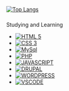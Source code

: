[![Top Langs](https://github-readme-stats.vercel.app/api/top-langs/?username=elioigor&layout=compact&theme=tokyonight)](https://github.com/anuraghazra/github-readme-stats)
###
Studying and Learning
- [![HTML 5](https://img.shields.io/badge/HTML5-E34F26?style=for-the-badge&logo=html5&logoColor=white)](https://www.w3.org/standards/webdesign/htmlcss.html)
- [![CSS 3](https://img.shields.io/badge/CSS3-1572B6?style=for-the-badge&logo=css3&logoColor=white)](https://www.w3.org/standards/webdesign/htmlcss.html)
- [![MySql](https://img.shields.io/badge/MySQL-00000F?style=for-the-badge&logo=mysql&logoColor=white)](https://www.mysql.com/)
- [![PHP](https://img.shields.io/badge/PHP-blue?style=for-the-badge&logo=php&logoColor=white)](https://www.php.net/manual/pt_BR/tutorial.php)
- [![JAVASCRIPT](https://img.shields.io/badge/JAVASCRIPT-red?style=for-the-badge&logo=javascript&logoColor=white)](https://www.javascript.com/)
- [![DRUPAL](https://img.shields.io/badge/DRUPAL-informational?style=for-the-badge&logo=drupal&logoColor=white)](https://www.drupal.org/)
- [![WORDPRESS](https://img.shields.io/badge/WORDPRESS-important?style=for-the-badge&logo=wordpress&logoColor=white)](https://wordpress.com/)
- [![VSCODE](https://img.shields.io/badge/VSCODE-483D8B?style=for-the-badge&logo=visualstudiocode&logoColor=white)](https://code.visualstudio.com/)

